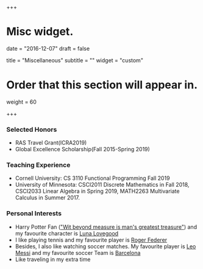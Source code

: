 +++
# Misc widget.

date = "2016-12-07"
draft = false

title = "Miscellaneous"
subtitle = ""
widget = "custom"

# Order that this section will appear in.
weight = 60

+++

### Selected Honors

* RAS Travel Grant(ICRA2019)
* Global Excellence Scholarship(Fall 2015-Spring 2019)

### Teaching Experience

* Cornell University: CS 3110 Functional Programming Fall 2019
* University of Minnesota: CSCI2011 Discrete Mathematics in Fall 2018, CSCI2033 Linear Algebra in Spring 2019, MATH2263 Multivariate Calculus in Summer 2017.

### Personal Interests

* Harry Potter Fan (["Wit beyond measure is man's greatest treasure"](https://pottermore.fandom.com/wiki/Ravenclaw)) and my favourite character is [Luna Lovegood](https://www.wizardingworld.com/features/seven-reasons-to-love-luna-lovegood)
* I like playing tennis and my favourite player is [Roger Federer](https://en.wikipedia.org/wiki/Roger_Federer)
* Besides, I also like watching soccer matches. My favourite player is [Leo Messi](https://en.wikipedia.org/wiki/Lionel_Messi) and my favourite soccer Team is [Barcelona](https://en.wikipedia.org/wiki/Barcelona)
* Like traveling in my extra time
